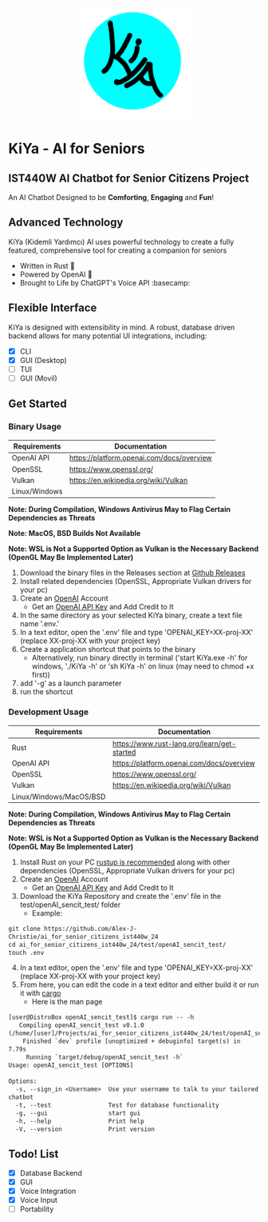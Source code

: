<div style="text-align:center;">
  <img src="https://github.com/Alex-J-Christie/ai_for_senior_citizens_ist440w_24/blob/main/test/openAI_sencit_test/icon.png" width="225" alt="Chatbot Logo" title="Chatbot Logo">
</div>

# KiYa - AI for Seniors
## IST440W AI Chatbot for Senior Citizens Project

An AI Chatbot Designed to be **Comforting**, **Engaging** and **Fun**!

## Advanced Technology

KiYa (Kidemli Yardımcı) AI uses powerful technology to create a fully featured, comprehensive tool for creating a companion for seniors

* Written in Rust :crab:
* Powered by OpenAI :robot:
* Brought to Life by ChatGPT's Voice API :basecamp:

## Flexible Interface

  KiYa is designed with extensibility in mind.
A robust, database driven backend allows for many potential UI integrations,
including:

- [x] CLI
- [x] GUI (Desktop)
- [ ] TUI
- [ ] GUI (Movil)

## Get Started

### Binary Usage 

| Requirements  | Documentation |
| ------------- | ------------- |
| OpenAI API | https://platform.openai.com/docs/overview                 |
| OpenSSL |  https://www.openssl.org/  |
| Vulkan |  https://en.wikipedia.org/wiki/Vulkan  |
| Linux/Windows |    |

**Note: During Compilation, Windows Antivirus May to Flag Certain Dependencies as Threats**

**Note: MacOS, BSD Builds Not Available**

**Note: WSL is Not a Supported Option as Vulkan is the Necessary Backend (OpenGL May Be Implemented Later)**

1. Download the binary files in the Releases section at [Github Releases](https://github.com/Alex-J-Christie/ai_for_senior_citizens_ist440w_24/releases)
2. Install related dependencies (OpenSSL, Appropriate Vulkan drivers for your pc)
3. Create an [OpenAI](https://platform.openai.com/docs/overview) Account
   - Get an [OpenAI API Key](https://platform.openai.com/docs/guides/production-best-practices) and Add Credit to It
4. In the same directory as your selected KiYa binary, create a text file name '.env.'
5. In a text editor, open the '.env' file and type 'OPENAI_KEY=XX-proj-XX' (replace XX-proj-XX with your project key)
6. Create a application shortcut that points to the binary
    - Alternatively, run binary directly in terminal ('start KiYa.exe -h' for windows, './KiYa -h' or 'sh KiYa -h' on linux (may need to chmod +x first))
8. add '-g' as a launch parameter
9. run the shortcut

### Development Usage

| Requirements  | Documentation |
| ------------- | ------------- |
| Rust       | https://www.rust-lang.org/learn/get-started               |
| OpenAI API | https://platform.openai.com/docs/overview                 |
| OpenSSL |  https://www.openssl.org/  |
| Vulkan |  https://en.wikipedia.org/wiki/Vulkan  |
| Linux/Windows/MacOS/BSD |    |

**Note: During Compilation, Windows Antivirus May to Flag Certain Dependencies as Threats**

**Note: WSL is Not a Supported Option as Vulkan is the Necessary Backend (OpenGL May Be Implemented Later)**

1. Install Rust on your PC [rustup is recommended](https://rustup.rs/) along with other dependencies (OpenSSL, Appropriate Vulkan drivers for your pc)
2. Create an [OpenAI](https://platform.openai.com/docs/overview) Account
   - Get an [OpenAI API Key](https://platform.openai.com/docs/guides/production-best-practices) and Add Credit to It
3. Download the KiYa Repository and create the '.env' file in the test/openAI_sencit_test/ folder
   - Example:
```
git clone https://github.com/Alex-J-Christie/ai_for_senior_citizens_ist440w_24
cd ai_for_senior_citizens_ist440w_24/test/openAI_sencit_test/
touch .env
```
4. In a text editor, open the '.env' file and type 'OPENAI_KEY=XX-proj-XX' (replace XX-proj-XX with your project key)
5. From here, you can edit the code in a text editor and either build it or run it with [cargo](https://github.com/rust-lang/cargo)
   - Here is the man page
```
[user@DistroBox openAI_sencit_test]$ cargo run -- -h
   Compiling openAI_sencit_test v0.1.0 (/home/[user]/Projects/ai_for_senior_citizens_ist440w_24/test/openAI_sencit_test)
    Finished `dev` profile [unoptimized + debuginfo] target(s) in 7.79s
     Running `target/debug/openAI_sencit_test -h`
Usage: openAI_sencit_test [OPTIONS]

Options:
  -s, --sign_in <Username>  Use your username to talk to your tailored chatbot
  -t, --test                Test for database functionality
  -g, --gui                 start gui
  -h, --help                Print help
  -V, --version             Print version
```
## Todo! List

- [x] Database Backend
- [x] GUI
- [x] Voice Integration
- [x] Voice Input
- [ ] Portability
